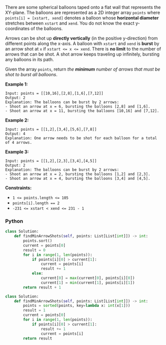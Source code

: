 There are some spherical balloons taped onto a flat wall that represents the XY-plane. The balloons are represented as a 2D integer array  `points`  where  `points[i] = [xstart, xend]`  denotes a balloon whose  **horizontal diameter**  stretches between  `xstart`  and  `xend`. You do not know the exact y-coordinates of the balloons.

Arrows can be shot up  **directly vertically**  (in the positive y-direction) from different points along the x-axis. A balloon with  `xstart`  and  `xend`  is  **burst**  by an arrow shot at  `x`  if  `xstart <= x <= xend`. There is  **no limit**  to the number of arrows that can be shot. A shot arrow keeps traveling up infinitely, bursting any balloons in its path.

Given the array  `points`, return  _the  **minimum**  number of arrows that must be shot to burst all balloons_.

**Example 1:**
```
Input: points = [[10,16],[2,8],[1,6],[7,12]]
Output: 2
Explanation: The balloons can be burst by 2 arrows:
- Shoot an arrow at x = 6, bursting the balloons [2,8] and [1,6].
- Shoot an arrow at x = 11, bursting the balloons [10,16] and [7,12].
```

**Example 2:**
```
Input: points = [[1,2],[3,4],[5,6],[7,8]]
Output: 4
Explanation: One arrow needs to be shot for each balloon for a total of 4 arrows.
```

**Example 3:**
```
Input: points = [[1,2],[2,3],[3,4],[4,5]]
Output: 2
Explanation: The balloons can be burst by 2 arrows:
- Shoot an arrow at x = 2, bursting the balloons [1,2] and [2,3].
- Shoot an arrow at x = 4, bursting the balloons [3,4] and [4,5].
```

**Constraints:**

-   `1 <= points.length <= 105`
-   `points[i].length == 2`
-   `-231 <= xstart < xend <= 231 - 1`


### Python
```python
class Solution:
    def findMinArrowShots(self, points: List[List[int]]) -> int:
        points.sort()
        current = points[0]
        result = 0
        for i in range(1, len(points)):
            if points[i][0] > current[1]:
                current = points[i]
                result += 1
            else:
                current[0] = max(current[0], points[i][0])
                current[1] = min(current[1], points[i][1])  
        return result + 1
```

```python
class Solution:
    def findMinArrowShots(self, points: List[List[int]]) -> int:
        points = sorted(points, key=lambda x: int(x[1]))
        result = 1
        current = points[0]
        for i in range(1, len(points)):
            if points[i][0] > current[1]:
                result += 1
                current = points[i]
        return result
```